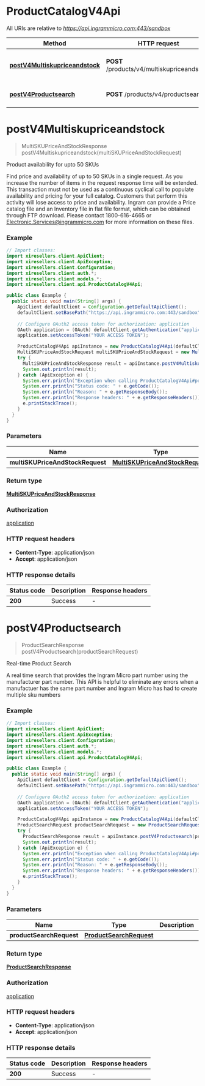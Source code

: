 # ProductCatalogV4Api

All URIs are relative to *https://api.ingrammicro.com:443/sandbox*

| Method | HTTP request | Description |
|------------- | ------------- | -------------|
| [**postV4Multiskupriceandstock**](ProductCatalogV4Api.md#postV4Multiskupriceandstock) | **POST** /products/v4/multiskupriceandstock | Product availability for upto 50 SKUs |
| [**postV4Productsearch**](ProductCatalogV4Api.md#postV4Productsearch) | **POST** /products/v4/productsearch | Real-time Product Search |


<a id="postV4Multiskupriceandstock"></a>
# **postV4Multiskupriceandstock**
> MultiSKUPriceAndStockResponse postV4Multiskupriceandstock(multiSKUPriceAndStockRequest)

Product availability for upto 50 SKUs

Find price and availability of up to 50 SKUs in a single request. As you increase the number of items in the request response time will be extended. This transaction must not be used as a continuous cyclical call to populate availability and pricing for your full catalog. Customers that perform this activity will lose access to price and availability.  Ingram can provide a Price catalog file and an Inventory file in flat file format, which can be obtained through FTP download. Please contact 1800-616-4665 or Electronic.Services@ingrammicro.com for more information on these files.

### Example
```java
// Import classes:
import xiresellers.client.ApiClient;
import xiresellers.client.ApiException;
import xiresellers.client.Configuration;
import xiresellers.client.auth.*;
import xiresellers.client.models.*;
import xiresellers.client.api.ProductCatalogV4Api;

public class Example {
  public static void main(String[] args) {
    ApiClient defaultClient = Configuration.getDefaultApiClient();
    defaultClient.setBasePath("https://api.ingrammicro.com:443/sandbox");
    
    // Configure OAuth2 access token for authorization: application
    OAuth application = (OAuth) defaultClient.getAuthentication("application");
    application.setAccessToken("YOUR ACCESS TOKEN");

    ProductCatalogV4Api apiInstance = new ProductCatalogV4Api(defaultClient);
    MultiSKUPriceAndStockRequest multiSKUPriceAndStockRequest = new MultiSKUPriceAndStockRequest(); // MultiSKUPriceAndStockRequest | 
    try {
      MultiSKUPriceAndStockResponse result = apiInstance.postV4Multiskupriceandstock(multiSKUPriceAndStockRequest);
      System.out.println(result);
    } catch (ApiException e) {
      System.err.println("Exception when calling ProductCatalogV4Api#postV4Multiskupriceandstock");
      System.err.println("Status code: " + e.getCode());
      System.err.println("Reason: " + e.getResponseBody());
      System.err.println("Response headers: " + e.getResponseHeaders());
      e.printStackTrace();
    }
  }
}
```

### Parameters

| Name | Type | Description  | Notes |
|------------- | ------------- | ------------- | -------------|
| **multiSKUPriceAndStockRequest** | [**MultiSKUPriceAndStockRequest**](MultiSKUPriceAndStockRequest.md)|  | [optional] |

### Return type

[**MultiSKUPriceAndStockResponse**](MultiSKUPriceAndStockResponse.md)

### Authorization

[application](../README.md#application)

### HTTP request headers

 - **Content-Type**: application/json
 - **Accept**: application/json

### HTTP response details
| Status code | Description | Response headers |
|-------------|-------------|------------------|
| **200** | Success |  -  |

<a id="postV4Productsearch"></a>
# **postV4Productsearch**
> ProductSearchResponse postV4Productsearch(productSearchRequest)

Real-time Product Search

A real time search that provides the Ingram Micro part number using the manufacturer part number.  This API is helpful to eliminate any errors when a manufactuer has the same part number and Ingram Micro has had to create multiple sku numbers 

### Example
```java
// Import classes:
import xiresellers.client.ApiClient;
import xiresellers.client.ApiException;
import xiresellers.client.Configuration;
import xiresellers.client.auth.*;
import xiresellers.client.models.*;
import xiresellers.client.api.ProductCatalogV4Api;

public class Example {
  public static void main(String[] args) {
    ApiClient defaultClient = Configuration.getDefaultApiClient();
    defaultClient.setBasePath("https://api.ingrammicro.com:443/sandbox");
    
    // Configure OAuth2 access token for authorization: application
    OAuth application = (OAuth) defaultClient.getAuthentication("application");
    application.setAccessToken("YOUR ACCESS TOKEN");

    ProductCatalogV4Api apiInstance = new ProductCatalogV4Api(defaultClient);
    ProductSearchRequest productSearchRequest = new ProductSearchRequest(); // ProductSearchRequest | 
    try {
      ProductSearchResponse result = apiInstance.postV4Productsearch(productSearchRequest);
      System.out.println(result);
    } catch (ApiException e) {
      System.err.println("Exception when calling ProductCatalogV4Api#postV4Productsearch");
      System.err.println("Status code: " + e.getCode());
      System.err.println("Reason: " + e.getResponseBody());
      System.err.println("Response headers: " + e.getResponseHeaders());
      e.printStackTrace();
    }
  }
}
```

### Parameters

| Name | Type | Description  | Notes |
|------------- | ------------- | ------------- | -------------|
| **productSearchRequest** | [**ProductSearchRequest**](ProductSearchRequest.md)|  | [optional] |

### Return type

[**ProductSearchResponse**](ProductSearchResponse.md)

### Authorization

[application](../README.md#application)

### HTTP request headers

 - **Content-Type**: application/json
 - **Accept**: application/json

### HTTP response details
| Status code | Description | Response headers |
|-------------|-------------|------------------|
| **200** | Success |  -  |

